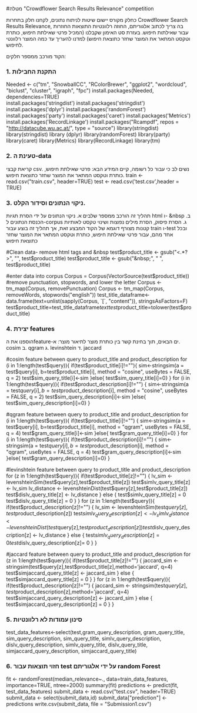 ﻿#מטלה "Crowdflower Search Results Relevance" competition

כחלק מקורס יישום שיטות לניתוח נתונים, לקחנו חלק בתחרות Crowdflower Search Results Relevance, בה צריך לכתוב אלגוריתם, החוזה רלוונטיות התוצאות החוזרות עבור שאילתות חיפוש. 
בעזרת סט האימון שקבלנו (המכיל פרטי שאילתת חיפוש, כותרת וטקסט המתאר את המוצר שחזר כתוצאת חיפוש) למדנו להעריך עד כמה המוצר רלוונטי לחיפוש.

הקוד מורכב ממספר חלקים: 

### 1. התקנת החבילות
Needed <- c("tm", "SnowballCC", "RColorBrewer", "ggplot2", "wordcloud", "biclust", "cluster", "igraph", "fpc")
install.packages(Needed, dependencies=TRUE)   
install.packages('stringdist')
install.packages('stringdist')
install.packages('dplyr')
install.packages('randomForest')
install.packages('party')
install.packages('caret')
install.packages('Metrics')
install.packages('RecordLinkage')
install.packages("Rcampdf", repos = "http://datacube.wu.ac.at/", type = "source") 
library(stringdist)
library(stringdist)
library (dplyr)
library(randomForest)
library(party)
library(caret)
library(Metrics)
library(RecordLinkage)
library(tm)   

### 2. טעינת ה-data
קריאת קבצי csv. נשים לב כי עבור כל רשומה, קיים המידע הבא: פרטי שאילתת חיפוש, כותרת וטקסט המתאר את המוצר שחזר כתוצאת חיפוש.
train <- read.csv("train.csv", header=TRUE)
test <- read.csv('test.csv',header = TRUE)


### 3. ניקוי הנתונים וסידור הקלט.
תהליך זה הורכב ממספר שלבים
א. ניקוי הנתונים על ידי הסרת תגיות html  ו- &nbsp
ב. הכנסת הנתונים ל-corpus
ג. הסרת פיסוק, הסרת מילים נפוצות ושינוי טקסט לאותיות קטנות
מצורף דוגמא של הקוד המבצע זאת, אך תהליך זה בוצע עבור train ו-test ובכל אחד מהם, עבור פרטי שאילתת חיפוש, כותרת וטקסט המתאר את המוצר שחזר כתוצאת חיפוש

#Clean data- remove html tags and &nbsp
test$product_title <-  gsub("<.*?>", "", test$product_title) 
test$product_title <-  gsub("&nbsp;", " ", test$product_title)

#enter data into corpus
Corpus = Corpus(VectorSource(test$product_title)) 
#remove punctuation, stopwords, and lower the letter
Corpus <- tm_map(Corpus, removePunctuation)  
Corpus <- tm_map(Corpus, removeWords, stopwords("english"))   
test_title_dataframe<-data.frame(text=unlist(sapply(Corpus, `[`, "content")), stringsAsFactors=F)
test$product_title=test_title_dataframe$text
test$product_title=tolower(test$product_title)


### 4. יצירת features
הוספנו את הfeature-ים הבאים, תוך בחינת קשר בין כותרת מוצר לתיאור מוצר:
א. cosim 
ב. qgram
ג. levinshtein
ד. jaccard

#cosim feature between query to product_title and product_description
for (i in 1:length(test$query)){
  if(test$product_title[i]!=""){
    sim<-stringsim(a = test$query[i], b=test$product_title[i], method = "cosine", useBytes = FALSE, q = 2)
    test$sim_query_title[i]<-sim
  }else{
    test$sim_query_title[i]=0}
}
for (i in 1:length(test$query)){
  if(test$product_description[i]!="")
  { 
    sim<-stringsim(a = test$query[i], b=test$product_description[i], method = "cosine", useBytes = FALSE, q = 2)
    test$sim_query_description[i]<-sim
  }else{
    test$sim_query_description[i]=0}
}

#qgram feature between query to product_title and product_description
for (i in 1:length(test$query)){
  if(test$product_title[i]!="")
  {
    sim<-stringsim(a = test$query[i], b=test$product_title[i], method = "qgram", useBytes = FALSE, q = 4)
    test$gram_query_title[i]<-sim
  }else{
    test$gram_query_title[i]=0}
}
for (i in 1:length(test$query)){
  if(test$product_description[i]!="")
  { 
    sim<-stringsim(a = test$query[i], b=test$product_description[i], method = "qgram", useBytes = FALSE, q = 4)
    test$gram_query_description[i]<-sim
  }else{
    test$gram_query_description[i]=0}
}


#levinshtein feature between query to product_title and product_description
for (z in 1:length(test$query)){ 
  if(test$product_title[z]!="")
  {
    lv_sim <- levenshteinSim(test$query[z],test$product_title[z])
    test$simlv_query_title[z] <- lv_sim
    lv_distance <- levenshteinDist(test$query[z],test$product_title[z])
    test$dislv_query_title[z] <- lv_distance
  }
  else
  {
    test$simlv_query_title[z] = 0
    test$dislv_query_title[z] = 0
  }
} 
for (z in 1:length(test$query)){ 
  if(test$product_description[z]!="")
  {
    lv_sim <- levenshteinSim(test$query[z],test$product_description[z])
    test$simlv_query_description[z] <- lv_sim
    lv_distance <- levenshteinDist(test$query[z],test$product_description[z])
    test$dislv_query_description[z] <- lv_distance
  }
  else
  {
    test$simlv_query_description[z] = 0
    test$dislv_query_description[z]= 0
  }
} 

#jaccard feature between query to product_title and product_description
for (z in 1:length(test$query)){ 
  if(test$product_title[z]!="")
  {
    jaccard_sim <- stringsim(test$query[z],test$product_title[z],method='jaccard', q=4)
    test$simjaccard_query_title[z] <- jaccard_sim
  }
  else
  {
    test$simjaccard_query_title[z] = 0
  }
} 
for (z in 1:length(test$query)){ 
  if(test$product_description[z]!="")
  {
    jaccard_sim <- stringsim(test$query[z],test$product_description[z],method='jaccard', q=4)
    test$simjaccard_query_description[z] <- jaccard_sim
  }
  else
  {
    test$simjaccard_query_description[z] = 0
  }
} 

### 5. סינון עמודות לא רלוונטיות
test_data_features<-select(test,gram_query_description, gram_query_title, sim_query_description, sim_query_title,
                   simlv_query_description, dislv_query_description, simlv_query_title, dislv_query_title,
                   simjaccard_query_description, simjaccard_query_title)


### 6. חזוי תוצאות עבור test על ידי אלגוריתם random Forest
fit <- randomForest(median_relevance~., data=train_data_features, importance=TRUE, ntree=2000)
summary(fit)
predictions <- predict(fit, test_data_features)
submit_data <- read.csv("test.csv", header=TRUE)
submit_data <- select(submit_data,id)
submit_data["prediction"] <- predictions
write.csv(submit_data, file = "Submission1.csv")












